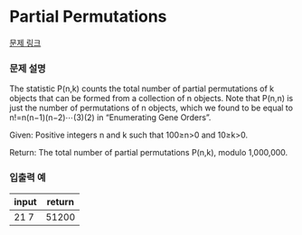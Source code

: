 # Partial Permutations

[문제 링크](https://rosalind.info/problems/pper/)

### 문제 설명

<p>The statistic P(n,k) counts the total number of partial permutations of k objects that can be formed from a collection of n objects. Note that P(n,n) is just the number of permutations of n objects, which we found to be equal to n!=n(n−1)(n−2)⋯(3)(2) in “Enumerating Gene Orders”.</p>
<p>Given: Positive integers n and k such that 100≥n>0 and 10≥k>0.</p>
<p>Return: The total number of partial permutations P(n,k), modulo 1,000,000.</p>

### 입출력 예
<table class="table">
 <thead>
  <tr>
   <th>input</th>
   <th>return</th>
  </tr>
 </thead>
 <tbody>
  <tr>
   <td>21 7</td>
   <td>51200</td>
  </tr>
 </tbody>
</table>
